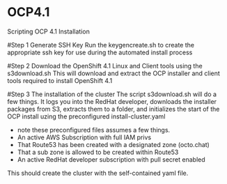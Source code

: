# OCP4.1
Scripting OCP 4.1 Installation 

#Step 1 Generate SSH Key 
Run the keygencreate.sh to create the appropriate ssh key for use during the automated install process 

#Step 2 Download the OpenShift 4.1 Linux and Client tools using the s3download.sh 
This will download and extract the OCP installer and client tools required to install OpenShift 4.1 

#Step 3 The installation of the cluster 
The script s3download.sh will do a few things. It logs you into the RedHat developer, downloads the installer packages from S3, extracts them to a folder, and initializes the start of the OCP install uzing the preconfigured install-cluster.yaml 
- note these preconfigured files assumes a few things. 
- An active AWS Subscription with full IAM privs
- That Route53 has been created with a designated zone (octo.chat)
- That a sub zone is allowed to be created within Route53
- An active RedHat developer subscription with pull secret enabled 

This should create the cluster with the self-contained yaml file. 
